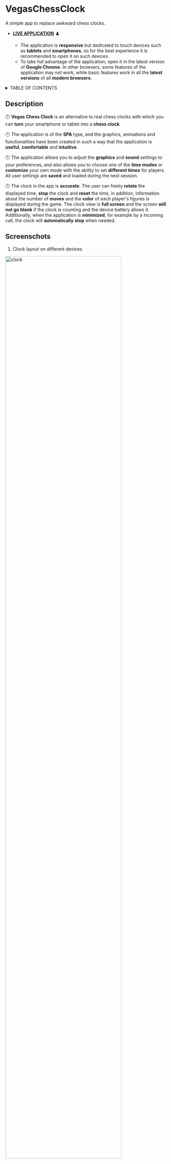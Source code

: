 # VegasChessClock
A simple app to replace awkward chess clocks.

* [**LIVE APPLICATION**](https://mkuchno.github.io/VegasChessClock/) :chess_pawn:

  * The application is **responsive** but dedicated to touch devices such as **tablets** and **smartphones**, so for the best experience it is recommended to open it on such devices.
  * To take full advantage of the application, open it in the latest version of **Google Chrome**. In other browsers, some features of the application may not work, while basic features work in all the **latest versions** of all **modern browsers**.

<details>
  <summary>TABLE OF CONTENTS</summary>
  <ul>
    <li><a href="#description">Description</a></li>
    <li><a href="#screenschots">Screenschots</a></li>
    <li><a href="#languages">Languages</a></li>
    <li><a href="#technologies">Technologies</a></li>
    <li><a href="#methodologies">Methodologies</a></li>
    <li><a href="#application-programming-interfaces">Application Programming Interfaces</a></li>
    <li><a href="#license">License</a></li>
  </ul>
</details>

## Description

:clock12: **Vegas Chess Clock** is an alternative to real chess clocks with which you can **turn** your smartphone or tablet into a **chess clock**.

:clock12: The application is of the **SPA** type, and the graphics, animations and functionalities have been created in such a way that the application is **useful**, **comfortable** and **intuitive**.

:clock12: The application allows you to adjust the **graphics** and **sound** settings to your preferences, and also allows you to choose one of the **time modes** or **customize** your own mode with the ability to set **different times** for players. All user settings are **saved** and loaded during the next session.

:clock12: The clock in the app is **accurate**. The user can freely **rotate** the displayed time, **stop** the clock and **reset** the time, in addition, information about the number of **moves** and the **color** of each player's figures is displayed during the game. The clock view is **full screen** and the screen **will not go blank** if the clock is counting and the device battery allows it. Additionally, when the application is **minimized**, for example by a incoming call, the clock will **automatically stop** when needed.

## Screenschots

1. Clock layout on different devices

<img src="https://user-images.githubusercontent.com/62030541/164518855-ae1ebc43-4b94-4c1c-9853-052a5d5265cf.png" alt="clock" width="85%" height="85%">

2. Other application layouts

<img src="https://user-images.githubusercontent.com/62030541/164518901-55833c58-2920-45cc-8aa1-2f43a9830f46.png" alt="layouts1" width="50%" height="50%"><img src="https://user-images.githubusercontent.com/62030541/164518912-0d9fe84b-8a31-43fe-8683-b4a0f98d803e.png" alt="layouts2" width="50%" height="50%">

3. Sample usage and graphics changes

<img src="https://user-images.githubusercontent.com/62030541/164518882-9f7fb1d6-9450-4d6c-9d05-5b61968461eb.png" alt="colors1" width="50%" height="50%"><img src="https://user-images.githubusercontent.com/62030541/164518890-3ad8e7af-03e8-462a-9b4e-1875fddab33e.png" alt="colors2" width="50%" height="50%">

## Languages
* HTML5
* CSS3
* JavaScript (ES5/ES6)

## Technologies
* SCSS
* Prettier

## Methodologies
* BEM
* RWD
* DRY
* Clean Code

## Application Programming Interfaces
* Fullscreen API
* Page Visibility API
* Screen Wake Lock API
* Web Storage API (localStorage)

## License
This project is licensed under the MIT License.